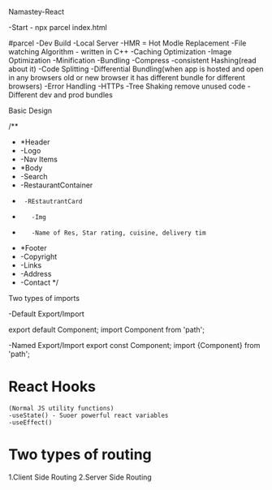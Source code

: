 Namastey-React

-Start - npx parcel index.html

#parcel
-Dev Build
-Local Server
-HMR = Hot Modle Replacement
-File watching Algorithm - written in C++
-Caching Optimization
-Image Optimization
-Minification
-Bundling
-Compress
-consistent Hashing(read about it)
-Code Splitting
-Differential Bundling(when app is hosted and open in any browsers old or new browser it has different bundle for different browsers)
-Error Handling
-HTTPs
-Tree Shaking remove unused code
-Different dev and prod bundles

Basic Design

/\*\*

- \*Header
- -Logo
- -Nav Items
- \*Body
- -Search
- -RestaurantContainer
-      -REstautrantCard
-        -Img
-        -Name of Res, Star rating, cuisine, delivery tim
- \*Footer
- -Copyright
- -Links
- -Address
- -Contact
  \*/

Two types of imports

-Default Export/Import

export default Component;
import Component from 'path';

-Named Export/Import
export const Component;
import {Component} from 'path';

# React Hooks

    (Normal JS utility functions)
    -useState() - Suoer powerful react variables
    -useEffect()

# Two types of routing

1.Client Side Routing
2.Server Side Routing
